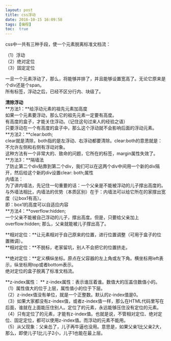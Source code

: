 ```yaml
---
layout: post
title: css浮动
date: 2016-10-15 16:09:58
tags: [编程]
toc:  true
---
```

css中一共有三种手段，使一个元素脱离标准文档流：  

（1）浮动  
（2）绝对定位  
（3）固定定位  

一旦一个元素浮动了，那么，将能够并排了，并且能够设置宽高了。无论它原来是个div还是个span。  
所有标签，浮动之后，已经不区分行内、块级了。  

**清除浮动**   
**方法1：**给浮动元素的祖先元素加高度  
如果一个元素要浮动，那么它的祖先元素一定要有高度。  
有高度的盒子，才能关住浮动。（记住这句过来人的经验之语）  
只要浮动在一个有高度的盒子中，那么这个浮动就不会影响后面的浮动元素。  
**方法2：**clear:both;  
clear就是清除，both指的是左浮动、右浮动都要清除。clear:both的意思就是：不允许左侧和右侧有浮动对象。  
这种方法有一个非常大的、致命的问题，它所在的标签，margin属性失效了。  
**方法3：**隔墙法  
了防止第二个div贴靠到第二个div，我们可以在这两个div中间用一个新的div隔开，然后给这个新的div设置clear: both;属性  
内墙法：  
为了讲内墙法，先记住一句重要的话：一个父亲是不能被浮动的儿子撑出高度的。  
与外墙法相比，内墙法的优势（本质区别）在于：内墙法可以给它所在的家撑出宽度（让box1有高）。  
即：box1的高度可以自适应内容  
**方法4：**overflow:hidden;  
一个父亲不能被自己浮动的儿子，撑出高度。但是，只要给父亲加上overflow:hidden; 那么，父亲就能被儿子撑出高了。  

**相对定位：**让元素相对于自己原来的位置，进行位置调整（可用于盒子的位置微调）。  
**相对定位：**不脱标，老家留坑，别人不会把它的位置挤走。  

**绝对定位：**定义横纵坐标。原点在父容器的左上角或左下角。横坐标用left表示，纵坐标用top或者bottom表示。  
绝对定位的盒子脱离了标准文档流。  

**z-index属性： ** 
z-index属性：表示谁压着谁。数值大的压盖住数值小的。  
（1）属性值大的位于上层，属性值小的位于下层。  
（2）z-index值没有单位，就是一个正整数。默认的z-index值是0。  
（3）如果大家都没有z-index值，或者z-index值一样，那么在HTML代码里写在后面，谁就在上面能压住别人。定位了的元素，永远能够压住没有定位的元素。  
（4）只有定位了的元素，才能有z-index值。也就是说，不管相对定位、绝对定位、固定定位，都可以使用z-index值。而浮动的元素不能用。  
（5）从父现象：父亲怂了，儿子再牛逼也没用。意思是，如果父亲1比父亲2大，那么，即使儿子1比儿子2小，儿子1也能在最上层。  